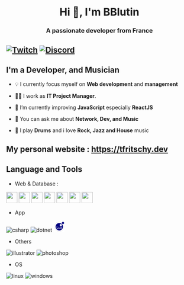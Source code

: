 <h1 align="center">Hi 👋, I'm BBlutin</h1>
<h3 align="center">A passionate developer from France</h3>

[![Twitch](https://img.shields.io/badge/twitch-%239146FF.svg?&style=for-the-badge&logo=twitch&logoColor=white)][twitch]
[![Discord](https://img.shields.io/discord/722431431086964756?label=Discord&logo=Discord)][discord]
---
## I'm a Developer, and Musician

- 💡 I currently focus myself on **Web development** and **management**

- 👨‍💻 I work as **IT Project Manager**.

- 🌱 I’m currently improving **JavaScript** especially **ReactJS**

- 💬 You can ask me about **Network, Dev, and Music**

- 🎵 I play **Drums** and i love **Rock, Jazz and House** music


My personal website : https://tfritschy.dev
---


## Language and Tools

- Web & Database :
<p align="left">
<img src="https://cdn.jsdelivr.net/gh/devicons/devicon/icons/html5/html5-original.svg" width="30" height="30"/>      
<img src="https://cdn.jsdelivr.net/gh/devicons/devicon/icons/css3/css3-original.svg"   width="30" height="30"/>
<img src="https://cdn.jsdelivr.net/gh/devicons/devicon/icons/javascript/javascript-original.svg" width="30" height="30"/>
<img src="https://cdn.jsdelivr.net/gh/devicons/devicon/icons/nextjs/nextjs-original.svg"  width="30" height="30"/>
<img src="https://cdn.jsdelivr.net/gh/devicons/devicon/icons/react/react-original-wordmark.svg" width="30" height="30"/>
<img src="https://cdn.jsdelivr.net/gh/devicons/devicon/icons/nodejs/nodejs-plain-wordmark.svg" width="30" height="30"/>
<img src="https://cdn.jsdelivr.net/gh/devicons/devicon/icons/firebase/firebase-plain-wordmark.svg" width="30" height="30"/>
                    

</p>

- App
<p align="left">
<img src="https://devicons.github.io/devicon/devicon.git/icons/csharp/csharp-original.svg" alt="csharp" width="30" height="30"/> 
<img src="https://devicons.github.io/devicon/devicon.git/icons/dot-net/dot-net-original-wordmark.svg" alt="dotnet" width="30" height="30"/> 
<img src="https://raw.githubusercontent.com/github/explore/80688e429a7d4ef2fca1e82350fe8e3517d3494d/topics/lua/lua.png" alt="lua" width="30" height="30"/>
</p>

- Others
<p align="left">
<img src="https://www.vectorlogo.zone/logos/adobe_illustrator/adobe_illustrator-icon.svg" alt="illustrator" width="30" height="30"/> 
<img src="https://devicons.github.io/devicon/devicon.git/icons/photoshop/photoshop-plain.svg" alt="photoshop" width="30" height="30"/> 
</p>

- OS 
<p align="left">
<img src="https://devicons.github.io/devicon/devicon.git/icons/linux/linux-original.svg" alt="linux" width="30" height="30"/>  
<img src="https://devicon.dev/devicon.git/icons/windows8/windows8-original.svg" alt="windows" width="30" height="30"/>  
</p>

[discord]: https://discord.gg/VMYUXDG
[twitch]: https://www.twitch.tv/notBBlutin
